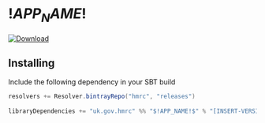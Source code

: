 
$!APP_NAME!$
====
[ ![Download](https://api.bintray.com/packages/hmrc/releases/$!APP_NAME!$/images/download.svg) ](https://bintray.com/hmrc/releases/$!APP_NAME!$/_latestVersion)

## Installing
 
Include the following dependency in your SBT build
 
``` scala
resolvers += Resolver.bintrayRepo("hmrc", "releases")
 
libraryDependencies += "uk.gov.hmrc" %% "$!APP_NAME!$" % "[INSERT-VERSION]"
```
